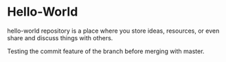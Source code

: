 # Hello-World
hello-world repository is a place where you store ideas, resources, or even share and discuss things with others.

Testing the commit feature of the branch before merging with master.
